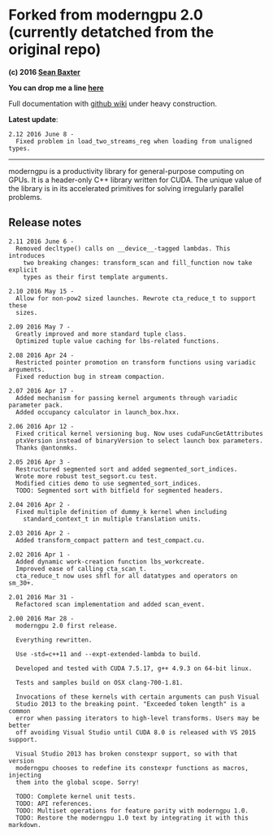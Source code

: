 
# Forked from moderngpu 2.0 (currently detatched from the original repo) 
**(c) 2016 [Sean Baxter](http://twitter.com/moderngpu)** 

**You can drop me a line [here](mailto:moderngpu@gmail.com)**

Full documentation with [github wiki](https://github.com/moderngpu/moderngpu/wiki) under heavy construction.

**Latest update**:
```
2.12 2016 June 8 -
  Fixed problem in load_two_streams_reg when loading from unaligned types.
```
---
moderngpu is a productivity library for general-purpose computing on GPUs. It is a header-only C++ library written for CUDA. The unique value of the library is in its accelerated primitives for solving irregularly parallel problems. 

## Release notes
```
2.11 2016 June 6 -
  Removed decltype() calls on __device__-tagged lambdas. This introduces
    two breaking changes: transform_scan and fill_function now take explicit
    types as their first template arguments.

2.10 2016 May 15 -
  Allow for non-pow2 sized launches. Rewrote cta_reduce_t to support these
  sizes.

2.09 2016 May 7 -
  Greatly improved and more standard tuple class.
  Optimized tuple value caching for lbs-related functions. 

2.08 2016 Apr 24 -
  Restricted pointer promotion on transform functions using variadic arguments.
  Fixed reduction bug in stream compaction.

2.07 2016 Apr 17 -
  Added mechanism for passing kernel arguments through variadic parameter pack.
  Added occupancy calculator in launch_box.hxx.
  
2.06 2016 Apr 12 - 
  Fixed critical kernel versioning bug. Now uses cudaFuncGetAttributes
  ptxVersion instead of binaryVersion to select launch box parameters.
  Thanks @antonmks.
  
2.05 2016 Apr 3 -
  Restructured segmented sort and added segmented_sort_indices.
  Wrote more robust test_segsort.cu test.
  Modified cities demo to use segmented_sort_indices.
  TODO: Segmented sort with bitfield for segmented headers.

2.04 2016 Apr 2 -
  Fixed multiple definition of dummy_k kernel when including 
    standard_context_t in multiple translation units.

2.03 2016 Apr 2 -
  Added transform_compact pattern and test_compact.cu.

2.02 2016 Apr 1 -
  Added dynamic work-creation function lbs_workcreate.
  Improved ease of calling cta_scan_t.
  cta_reduce_t now uses shfl for all datatypes and operators on sm_30+.

2.01 2016 Mar 31 -
  Refactored scan implementation and added scan_event.

2.00 2016 Mar 28 - 
  moderngpu 2.0 first release.

  Everything rewritten.
  
  Use -std=c++11 and --expt-extended-lambda to build.
  
  Developed and tested with CUDA 7.5.17, g++ 4.9.3 on 64-bit linux.

  Tests and samples build on OSX clang-700-1.81.
  
  Invocations of these kernels with certain arguments can push Visual 
  Studio 2013 to the breaking point. "Exceeded token length" is a common
  error when passing iterators to high-level transforms. Users may be better
  off avoiding Visual Studio until CUDA 8.0 is released with VS 2015 support.

  Visual Studio 2013 has broken constexpr support, so with that version
  moderngpu chooses to redefine its constexpr functions as macros, injecting
  them into the global scope. Sorry!

  TODO: Complete kernel unit tests. 
  TODO: API references.
  TODO: Multiset operations for feature parity with moderngpu 1.0.
  TODO: Restore the moderngpu 1.0 text by integrating it with this markdown.
```
